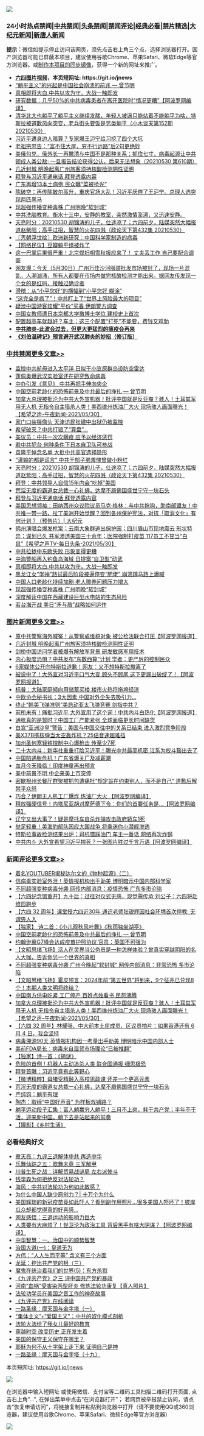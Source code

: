 ![](https://raw.githubusercontent.com/fqnews/bnews/master/64photo/fqnews-qr.jpg)

<div id="tt">
<h3>24小时热点禁闻|<a href="#%E4%B8%AD%E5%85%B1%E7%A6%81%E9%97%BB%E6%9B%B4%E5%A4%9A%E6%96%87%E7%AB%A0">中共禁闻</a>|<a href="#%E5%9B%BE%E7%89%87%E6%96%B0%E9%97%BB%E6%9B%B4%E5%A4%9A%E6%96%87%E7%AB%A0">头条禁闻</a>|<a href="#%E6%96%B0%E9%97%BB%E8%AF%84%E8%AE%BA%E6%9B%B4%E5%A4%9A%E6%96%87%E7%AB%A0">禁闻评论|<a href="#%E5%BF%85%E7%9C%8B%E7%BB%8F%E5%85%B8%E5%A5%BD%E6%96%87">经典必看|<a href="/video.md#%E7%A6%81%E7%89%87%E7%B2%BE%E9%80%89">禁片精选</a>|<a href="https://github.com/fqnews/djy/blob/master/gb/nf1351518.md#1">大纪元新闻</a>|<a href="https://github.com/fqnews/ntdtv/blob/master/gb/prog204.md#1">新唐人新闻</a></h3>
<div><b>提示：</b>微信如提示停止访问该网页，须先点击右上角三个点，选择浏览器打开。国产浏览器可能已屏蔽本项目，建议使用谷歌Chrome、苹果Safari、微软Edge等官方浏览器。或<a href="https://github.com/fqnews/bnews/blob/master/%E5%88%B6%E4%BD%9Cgit%E7%A6%81%E9%97%BB%E9%95%9C%E5%83%8F.md">制作本项目的同步镜像</a>，获得一个新的网址来推广。</div>
<ul>
<li><b><a href="http://d1.bdrive.tk/64.mp4" target="_blank">六四图片视频</a>，本页短网址: https://git.io/jnews</b></li>
<li><a href="/comments/20210530/1556699.md">“躺平主义”的兴起是中国社会崩溃的前兆 — 曾节明</a></li>
<li><a href="/comments/20210531/1556978.md">真相即将大白.中共以攻为守，大战一触即发</a></li>
<li><a href="/cnnews/20210530/1556727.md">研究数据：几乎50%的中共病毒患者在离开医院时"情况更糟"【阿波罗网编译】</a></li>
<li><a href="/bannedvideo/20210530/1556808.md">清华北大也躺平了躺平主义继续发酵，年轻人被逼只能站着不能躺平为啥，特斯拉被道歉风向突变，老兵街头要饭是另类躺平（小木谈天第152期 20210530）</a></li>
<li><a href="/comments/20210531/1556850.md">习近平遭身边人暗算？专家爆王沪宁给习挖了四个大坑</a></li>
<li><a href="/lifebaike/20210531/1556939.md">老祖宗忠告：“富不住大屋，穷不行远路”后2句更绝妙</a></li>
<li><a href="/bannedvideo/20210530/1556740.md">美俄勾兑，俄外长一再撇清与中国不是那种关系；抓住七寸，病毒起源让中共顿成人类公敌; 一旦报告结论获得公认，后果无法想象（20210530 第610期）</a></li>
<li><a href="/topimagenews/20210531/1556882.md">几近封城 明晚起离广州旅客须持核酸检测阴性证明</a></li>
<li><a href="/cbnews/20210531/1557015.md">拜登与习近平通电话 拜登透露内容</a></li>
<li><a href="/cbnews/20210530/1556744.md">广东再增13本土病例 民众曝“菜被抢光”</a></li>
<li><a href="/bannedvideo/20210530/1556757.md">陈破空：再传陈敏尔高升，重庆官场大乱！习近平厌倦了王沪宁。总理人选突现两匹黑马</a></li>
<li><a href="/cbnews/20210531/1556936.md">现超强传播变种毒株 广州明晚“软封城”</a></li>
<li><a href="/bannedvideo/20210530/1556736.md">中共洗脑教育。衡水十三中，安静的教室，突然激情澎湃，又迅速安静。</a></li>
<li><a href="/cbnews/20210531/1557057.md">天亮时分：20210530 胡锦涛的儿子，仕途凉了；六四前夕，陆媒突然大幅报道赵紫阳；高手过招，智慧的火花四溅（政论天下第432集 20210530）</a></li>
<li><a href="/ssgc/20210531/1556960.md">〖兲朝浮世绘〗欧洲新研究：中国科学家制造的病毒</a></li>
<li><a href="/baitai/20210530/1556751.md">【网络民议】豆瓣躺平组被炸了</a></li>
<li><a href="/comments/20210531/1556988.md">这一巴掌后果很严重！北京悍妇相雪秋报应来了！ 丈夫丢工作 自己要配合调查</a></li>
<li><a href="/bannedvideo/20210530/1556831.md">网友爆：今天（5月30日）广州万佳沙河服装批发市场被封了，现场一片混乱，人潮汹涌，所有人都要在市场内做完核酸检测才能出来。据网友传发现一个女的是红码，接触过确诊者</a></li>
<li><a href="/comments/20210531/1556918.md">滑稽：从“小平您好”的横幅到“小平您好 糊涂”</a></li>
<li><a href="/cnnews/20210531/1557072.md">“这完全是疯了”！中共盯上了“世界上风险最大的项目”</a></li>
<li><a href="/worldnews/20210531/1556986.md">疑涉中国游客炫耀“平价”买春 伊朗警方调查</a></li>
<li><a href="/worldnews/20210531/1556900.md">中国女教师遭日本京都大学撤博士学位 建校史上首次</a></li>
<li><a href="/lifebaike/20210531/1556956.md">配置越高车就越好？车主：这三个配置“打死”不能要，费钱又鸡肋</a></li>
<li><b><a href="/comments/20200211/1275071.md" target="_blank">中共肺炎-此波会过去，但更大更猛烈的瘟疫会再来</a></b></li>
<li><b><a href="/comments/20200207/1272816.md" target="_blank">《刘伯温碑记》预言避开武汉肺炎的妙招（修订版）</a></b></li>
</ul>
</div>

<div class="catlist">
<h3><a href="/cbnews/" target="_blank">中共禁闻</a><span><a href="/cbnews/" target="_blank" rel="nofollow">更多文章>></a></span></h3>
<ul>
<li><a href="/cbnews/20210531/1557171.md" target="_blank">监控中共航母进入太平洋 日拟于小笠原群岛设防空雷达</a></li>
<li><a href="/cbnews/20210531/1557170.md" target="_blank">蓬佩奥爆武汉实验室还在研究致命病毒</a></li>
<li><a href="/cbnews/20210531/1557155.md" target="_blank">中办引发《意见》 中共再把手伸向央企</a></li>
<li><a href="/comments/20210531/1557143.md" target="_blank">中国空前老龄化的恐怖前景及中共最后的挣扎 — 曾节明</a></li>
<li><a href="/comments/20210531/1557141.md" target="_blank">加拿大总理被批沦为中共大外宣机器！批评中国就是反亚裔？骇人！土耳其军用无人机 无指令自主猎杀人类！美西维州炼油厂大火 现场骇人画面曝光！ 【希望之声-午夜新闻-2021/05/30】</a></li>
<li><a href="/cbnews/20210531/1557140.md" target="_blank">家门口装摄像头 天津访民张建中出狱仍被监控</a></li>
<li><a href="/cbnews/20210531/1557132.md" target="_blank">希望破灭？中共打错了“算盘”…</a></li>
<li><a href="/cbnews/20210531/1557099.md" target="_blank">美议员：中共一次次瞒疫 应予以经济惩罚</a></li>
<li><a href="/cbnews/20210531/1557098.md" target="_blank">若中共犯台 何种条件下日本自卫队可参战</a></li>
<li><a href="/cbnews/20210531/1557068.md" target="_blank">袁隆平悼念名单 大批中共高官选择隐形</a></li>
<li><a href="/cbnews/20210531/1557067.md" target="_blank">“灌输的都是谎言” 中共干部子弟羞愧曾做小粉红</a></li>
<li><a href="/cbnews/20210531/1557057.md" target="_blank">天亮时分：20210530 胡锦涛的儿子，仕途凉了；六四前夕，陆媒突然大幅报道赵紫阳；高手过招，智慧的火花四溅（政论天下第432集 20210530）</a></li>
<li><a href="/cbnews/20210531/1557039.md" target="_blank">拜登：中共领导人自信15年内会“吃掉”美国</a></li>
<li><a href="/comments/20210531/1557038.md" target="_blank">荒淫无度的霸道女总裁一心礼佛，达摩不屑佛国盛世宁守一块石头</a></li>
<li><a href="/cbnews/20210531/1557015.md" target="_blank">拜登与习近平通电话 拜登透露内容</a></li>
<li><a href="/cbnews/20210531/1556994.md" target="_blank">美国思想领袖：田纳西州众议院议员马克·格林：与中共拖钩，助南部盟友！中共推一带一路，拉丁美洲开始觉醒？回到各州保护宪法，对抗「取消文化」有何计划？（预告片）| 大纪元</a></li>
<li><a href="/comments/20210531/1556989.md" target="_blank">佛州演唱会爆发枪案；云南大象群逃出保护园；四川眉山市现地震云 形状特异；谋划已久 共军渗透美国三十余年；医院强制打疫苗 117员工不甘当“白鼠”【希望之声TV-每日头条-2021/05/30】</a></li>
<li><a href="/cbnews/20210531/1556985.md" target="_blank">中共拉拢中东欧失败 形象变得更糟</a></li>
<li><a href="/cbnews/20210531/1556981.md" target="_blank">中海警船再入钓鱼岛海域 日提案“自卫型”动武</a></li>
<li><a href="/comments/20210531/1556978.md" target="_blank">真相即将大白.中共以攻为守，大战一触即发</a></li>
<li><a href="/cbnews/20210531/1556971.md" target="_blank">黑龙江女“学神”路试最后阶段被逼停变“肥佬” 崩溃蹲马路上爆喊</a></li>
<li><a href="/cbnews/20210531/1556937.md" target="_blank">中国人口老龄化持续加剧 老人赡养问题压力增大</a></li>
<li><a href="/cbnews/20210531/1556936.md" target="_blank">现超强传播变种毒株 广州明晚“软封城”</a></li>
<li><a href="/cbnews/20210531/1556930.md" target="_blank">深度解读中国在西藏建设巨型水电站的生态风险</a></li>
<li><a href="/cbnews/20210531/1556923.md" target="_blank">若台海开战 美日“矛与盾”战略如何运作</a></li>

</ul>
</div>
<div class="catlist">
<h3><a href="/topimagenews/" target="_blank">图片新闻</a><span><a href="/topimagenews/" target="_blank" rel="nofollow">更多文章>></a></span></h3>
<ul>
<li><a href="/topimagenews/20210531/1557014.md" target="_blank">原中共警察海外喊冤！从警察成维稳对象 被公检法联合打压【阿波罗网报道】</a></li>
<li><a href="/topimagenews/20210531/1556882.md" target="_blank">几近封城 明晚起离广州旅客须持核酸检测阴性证明</a></li>
<li><a href="/topimagenews/20210531/1556881.md" target="_blank">剑桥中国访问学者被爆有解放军背景 研发敏感军用技术</a></li>
<li><a href="/topimagenews/20210530/1556364.md" target="_blank">内心极度恐惧？中共发布“东数西算”计划 学者：更严厉的控制民众</a></li>
<li><a href="/topimagenews/20210529/1556157.md" target="_blank">6家媒体公开向特斯拉道歉！网友：又不想特斯拉撤离了</a></li>
<li><a href="/topimagenews/20210529/1556099.md" target="_blank">被说中了！大外宣对习近平口气大变 顾头不顾尾 这下更漏出破绽了！【阿波罗网报道】</a></li>
<li><a href="/topimagenews/20210529/1555930.md" target="_blank">标普：大陆家庭倾向用储蓄买楼 楼市火热将拖垮经济</a></li>
<li><a href="/topimagenews/20210529/1555876.md" target="_blank">中欧协会秘书长：3大因素 中国对外企失去吸引力…</a></li>
<li><a href="/topimagenews/20210529/1555852.md" target="_blank">终止“韩美飞弹准则”美启动亚太飞弹竞赛 剑指中共？</a></li>
<li><a href="/topimagenews/20210528/1555477.md" target="_blank">前所未有！痛批习近平 大外宣用了这个词！中共内斗白热化【阿波罗网报道】</a></li>
<li><a href="/topimagenews/20210528/1555148.md" target="_blank">通胀真的是暂时？中国工厂产能紧张 全球面临更长时间缺货</a></li>
<li><a href="/topimagenews/20210527/1554774.md" target="_blank">白宫“亚洲沙皇”警告：美国与中国交往中的关系已结束 进入激烈竞争阶段</a></li>
<li><a href="/topimagenews/20210527/1554539.md" target="_blank">美X37B携核弹当太空轰炸机？25倍音速超难挡</a></li>
<li><a href="/topimagenews/20210527/1554450.md" target="_blank">加州圣何塞轻铁控制中心爆枪击 传至少7死</a></li>
<li><a href="/topimagenews/20210526/1554119.md" target="_blank">二十大内斗：新华社重重打脸习近平！曝光中共最高机密 江系为权斗豁出去了</a></li>
<li><a href="/topimagenews/20210526/1554065.md" target="_blank">中国陷通胀危机！广东省爆关厂及减薪潮</a></li>
<li><a href="/topimagenews/20210526/1554015.md" target="_blank">血月今天降临！印度神童再出预言</a></li>
<li><a href="/topimagenews/20210526/1553823.md" target="_blank">美中前景不明 中企来美上市突停</a></li>
<li><a href="/topimagenews/20210526/1553805.md" target="_blank">密歇根州长餐厅群聚被抓包遭痛批“规定旨在约束别人，而不是自己” 道歉后解禁平众怒</a></li>
<li><a href="/topimagenews/20210525/1553428.md" target="_blank">巧合？伊朗无人机工厂爆炸 炼油厂大火 【阿波罗网编译】</a></li>
<li><a href="/topimagenews/20210525/1553330.md" target="_blank">释放强硬信号！内塔尼亚胡对摩萨德下令：你们的首要任务是…【阿波罗网编译】</a></li>
<li><a href="/topimagenews/20210525/1553122.md" target="_blank">辽宁又出大事了！疑是摩托车自杀炸弹攻击政府轿车1死</a></li>
<li><a href="/topimagenews/20210524/1552810.md" target="_blank">举足轻重！美海豹部队因应大国战争 将乘迷你小潜舰渗透</a></li>
<li><a href="/topimagenews/20210524/1552783.md" target="_blank">特斯拉事故检测结果出炉：司机错踩油门 车主一番话 网络再次炸锅</a></li>
<li><a href="/topimagenews/20210524/1552691.md" target="_blank">中共内斗 大外宣希望习近平摔死？一张图片胜过千言万语【阿波罗网编译】</a></li>

</ul>
</div>
<div class="catlist">
<h3><a href="/comments/" target="_blank">新闻评论</a><span><a href="/comments/" target="_blank" rel="nofollow">更多文章>></a></span></h3>
<ul>
<li><a href="/comments/20210531/1557177.md" target="_blank">着名YOUTUBER揭秘达尔文的《物种起源》（二）</a></li>
<li><a href="/comments/20210531/1557161.md" target="_blank">信病毒实验室外泄！英情报机构出手助美 博明暗示中国内部科学家</a></li>
<li><a href="/comments/20210531/1557160.md" target="_blank">不同超强变种病毒分袭 网传内部消息：疫情恐怖 广东多市沦陷</a></li>
<li><a href="/comments/20210531/1557159.md" target="_blank">【六四纪念馆重开】九十后：过往对仪式无感，现觉需传承 刘公子：六四将赴维园跑步</a></li>
<li><a href="/comments/20210531/1557158.md" target="_blank">【六四 32 周年】课堂授六四近30年 通识老师张锐辉因社会环境首次停教: 无谓畀人入</a></li>
<li><a href="/comments/20210531/1557157.md" target="_blank">【独家】 诗二首：《小儿观秋风叶舞》《秋雨独坐湖亭》</a></li>
<li><a href="/comments/20210531/1557143.md" target="_blank">中国空前老龄化的恐怖前景及中共最后的挣扎 — 曾节明</a></li>
<li><a href="/comments/20210531/1557152.md" target="_blank">约翰逊冀G7峰会达成疫苗护照协议 官员：英国不可强为</a></li>
<li><a href="/comments/20210531/1557148.md" target="_blank">【文昭思绪飞扬】活人在灵界当公务员是一种怎样体验？曾真实穿越阴阳的名人大咖，告诉你另一个世界的真相</a></li>
<li><a href="/comments/20210531/1557147.md" target="_blank">不同超强变种病毒分袭 广州今晚起“软封城“ 网传内部消息：非常恐怖 多市沦陷</a></li>
<li><a href="/comments/20210531/1557146.md" target="_blank">【文昭思绪飞扬】霍皮预言：2024年前“第五世界”将到来，9个征兆已兑现8个！本期人类文明将终结？</a></li>
<li><a href="/comments/20210531/1557144.md" target="_blank">中国南方供电吃紧 工厂停产 百姓点烛看书 民怨沸腾</a></li>
<li><a href="/comments/20210531/1557141.md" target="_blank">加拿大总理被批沦为中共大外宣机器！批评中国就是反亚裔？骇人！土耳其军用无人机 无指令自主猎杀人类！美西维州炼油厂大火 现场骇人画面曝光！ 【希望之声-午夜新闻-2021/05/30】</a></li>
<li><a href="/comments/20210531/1557130.md" target="_blank">【六四 32 周年】林耀强、中大前本土庄成员、区议员拍片：如果香港还有 6 月 4 日，我会坚持</a></li>
<li><a href="/comments/20210531/1557129.md" target="_blank">病毒溯源90天 英情报机构因一考量出手助美 博明暗示中国内部人士</a></li>
<li><a href="/comments/20210531/1557078.md" target="_blank">美前FDA局长：病毒来自湿货市场理论“已被推翻”</a></li>
<li><a href="/comments/20210531/1557069.md" target="_blank">【独家】诗一首：《揭谜》</a></li>
<li><a href="/comments/20210531/1557055.md" target="_blank">危险的首例！机器人主动追杀人类 联合国通报 细思极恐</a></li>
<li><a href="/comments/20210531/1557054.md" target="_blank">拜登首曝：习近平竟有此等野心</a></li>
<li><a href="/comments/20210531/1557043.md" target="_blank">【微博精粹】母猪受精融入高校思政课 还差一个更高元素</a></li>
<li><a href="/comments/20210531/1557038.md" target="_blank">荒淫无度的霸道女总裁一心礼佛，达摩不屑佛国盛世宁守一块石头</a></li>
<li><a href="/comments/20210531/1557023.md" target="_blank">严纯钩：躺平有理</a></li>
<li><a href="/comments/20210531/1557022.md" target="_blank">陶杰：取缔“中国好声音” 为样板戏铺路？</a></li>
<li><a href="/comments/20210531/1557008.md" target="_blank">躺平运动段子汇集：富人躺赢穷人躺平！三月不上岗，耗干共产党；半年不干活，迎来新中国。躺下去是站起来的前奏</a></li>
<li><a href="/comments/20210531/1557005.md" target="_blank">【摄影】《乡村生活》</a></li>

</ul>
</div>

<div class="catlist">
<h3>必看经典好文</h3>
<ul>
<li><a href="/comments/20131119/1029445.md" target="_blank">章天亮：九评三退解体中共 再造中华</a></li>
<li><a href="/tculture/20170715/791820.md" target="_blank">乐舞仙踪之五：歌舞未竟 三军解甲</a></li>
<li><a href="/comments/20200908/1392745.md" target="_blank">川普生死之战：详解贸易战谜局 左右派惨斗</a></li>
<li><a href="/comments/20210123/1473430.md" target="_blank">钱学森为何拒绝反对法轮功？</a></li>
<li><a href="/comments/20191218/1228234.md" target="_blank">海风：中共对法轮功为何如此敏感？</a></li>
<li><a href="/ssgc/20200715/1360940.md" target="_blank">为什么中国人缺少原创力？| 十万个为什么</a></li>
<li><a href="/comments/20201215/1447764.md" target="_blank">美国辉瑞的新冠疫苗竟如此吓人？看到副作用照片…很多美国人吓坏了！彼岸瓜众却都觉得真的好喜感…</a></li>
<li><a href="/cbnews/20200126/1265515.md" target="_blank">网友感悟：三退运动的影响力巨大</a></li>
<li><a href="/cnnews/20201226/1455352.md" target="_blank">人类要有大麻烦了！世卫沦为政治工具 背后黑手有啥大阴谋？【阿波罗网编译】</a></li>
<li><a href="/comments/20200605/1340202.md" target="_blank">中华智慧：一、治国中的顺势智慧</a></li>
<li><a href="/cbnews/20180307/911097.md" target="_blank">治国大道(一)：皇道无为</a></li>
<li><a href="/comments/20200720/1363377.md" target="_blank">方伟：“人人生而平等” 含义有三个方面</a></li>
<li><a href="/comments/20200929/1405201.md" target="_blank">龙延：挖出共产党的根（三）</a></li>
<li><a href="/topimagenews/20180524/946967.md" target="_blank">魔鬼在统治着我们的世界(5)：东方杀戮</a></li>
<li><a href="/bookonline/20131116/201054.md" target="_blank">《九评共产党》之三 评中国共产党的暴政</a></li>
<li><a href="/comments/20210329/1514622.md" target="_blank">河南“血祸”受害染丙型肝炎 修炼法轮功康复【真人照片】</a></li>
<li><a href="/comments/20200511/1326751.md" target="_blank">法轮功学员在美国之音工作的神奇故事</a></li>
<li><a href="/bookonline/20131116/201057.md" target="_blank">《九评共产党》在线阅读</a></li>
<li><a href="/tculture/20160806/568214.md" target="_blank">一路圣缘：摩天国与金字塔（一）</a></li>
<li><a href="/comments/20201007/1409565.md" target="_blank">“集体主义”+“爱国主义”：中共的奴化模式剖析</a></li>
<li><a href="/cbnews/20200516/1329218.md" target="_blank">法轮大法给了我女儿最好的教育</a></li>
<li><a href="/comments/20200626/1259925.md" target="_blank">穿越时空 改变历史 正在发生着</a></li>
<li><a href="/lifebaike/20200520/1331379.md" target="_blank">美国的保守主义保守在哪里？</a></li>
<li><a href="/ccpdope/20190803/1168965.md" target="_blank">耶稣为何不从十字架上走下来 证明自己是神</a></li>
<li><a href="/topimagenews/20180327/919935.md" target="_blank">一路圣缘：摩天国与金字塔（十九）</a></li>

</ul>
</div>

本页短网址: https://git.io/jnews

![](https://raw.githubusercontent.com/fqnews/bnews/master/64photo/fqnews-qr.jpg)

在浏览器中输入短网址 或使用微信、支付宝等二维码工具扫描二维码打开页面, 点击右上角"...", 在弹出菜单中点击“在浏览器打开”； 若网页被举报禁止访问，请点击“恢复申请访问”，将链接复制并粘贴到浏览器中打开（请不要使用QQ或360浏览器，建议使用谷歌Chrome、苹果Safari、微软Edge等官方浏览器）

![](https://raw.githubusercontent.com/fqnews/bnews/master/64photo/wx.jpg)